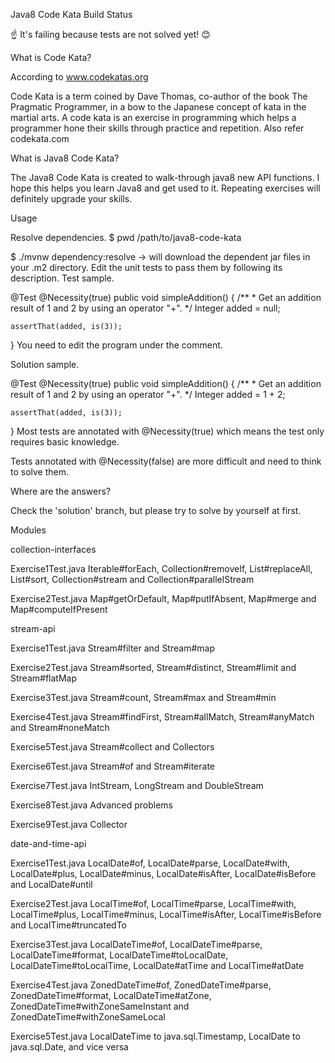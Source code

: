 Java8 Code Kata
Build Status

☝ It's failing because tests are not solved yet! :blush:

What is Code Kata?

According to www.codekatas.org

Code Kata is a term coined by Dave Thomas, co-author of the book The Pragmatic Programmer, in a bow to the Japanese concept of kata in the martial arts. A code kata is an exercise in programming which helps a programmer hone their skills through practice and repetition.
Also refer codekata.com

What is Java8 Code Kata?

The Java8 Code Kata is created to walk-through java8 new API functions. I hope this helps you learn Java8 and get used to it. Repeating exercises will definitely upgrade your skills.

Usage

Resolve dependencies.
$ pwd
/path/to/java8-code-kata

$ ./mvnw dependency:resolve
-> will download the dependent jar files in your .m2 directory.
Edit the unit tests to pass them by following its description.
Test sample.

@Test
@Necessity(true)
public void simpleAddition() {
    /**
     * Get an addition result of 1 and 2 by using an operator "+".
     */
    Integer added = null;

    assertThat(added, is(3));
}
You need to edit the program under the comment.

Solution sample.

@Test
@Necessity(true)
public void simpleAddition() {
    /**
     * Get an addition result of 1 and 2 by using an operator "+".
     */
    Integer added = 1 + 2;

    assertThat(added, is(3));
}
Most tests are annotated with @Necessity(true) which means the test only requires basic knowledge.

Tests annotated with @Necessity(false) are more difficult and need to think to solve them.

Where are the answers?

Check the 'solution' branch, but please try to solve by yourself at first.

Modules

collection-interfaces

Exercise1Test.java
Iterable#forEach, Collection#removeIf, List#replaceAll, List#sort, Collection#stream and Collection#parallelStream

Exercise2Test.java
Map#getOrDefault, Map#putIfAbsent, Map#merge and Map#computeIfPresent

stream-api

Exercise1Test.java
Stream#filter and Stream#map

Exercise2Test.java
Stream#sorted, Stream#distinct, Stream#limit and Stream#flatMap

Exercise3Test.java
Stream#count, Stream#max and Stream#min

Exercise4Test.java
Stream#findFirst, Stream#allMatch, Stream#anyMatch and Stream#noneMatch

Exercise5Test.java
Stream#collect and Collectors

Exercise6Test.java
Stream#of and Stream#iterate

Exercise7Test.java
IntStream, LongStream and DoubleStream

Exercise8Test.java
Advanced problems

Exercise9Test.java
Collector

date-and-time-api

Exercise1Test.java
LocalDate#of, LocalDate#parse, LocalDate#with, LocalDate#plus, LocalDate#minus, LocalDate#isAfter, LocalDate#isBefore and LocalDate#until

Exercise2Test.java
LocalTime#of, LocalTime#parse, LocalTime#with, LocalTime#plus, LocalTime#minus, LocalTime#isAfter, LocalTime#isBefore and LocalTime#truncatedTo

Exercise3Test.java
LocalDateTime#of, LocalDateTime#parse, LocalDateTime#format, LocalDateTime#toLocalDate, LocalDateTime#toLocalTime, LocalDate#atTime and LocalTime#atDate

Exercise4Test.java
ZonedDateTime#of, ZonedDateTime#parse, ZonedDateTime#format, LocalDateTime#atZone, ZonedDateTime#withZoneSameInstant and ZonedDateTime#withZoneSameLocal

Exercise5Test.java
LocalDateTime to java.sql.Timestamp, LocalDate to java.sql.Date, and vice versa